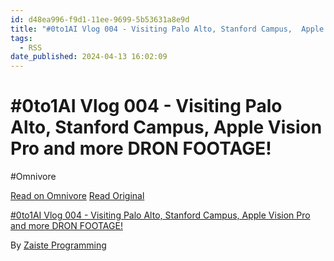 ```yaml
---
id: d48ea996-f9d1-11ee-9699-5b53631a8e9d
title: "#0to1AI Vlog 004 - Visiting Palo Alto, Stanford Campus,  Apple Vision Pro and more DRON FOOTAGE!"
tags:
  - RSS
date_published: 2024-04-13 16:02:09
---
```


# #0to1AI Vlog 004 - Visiting Palo Alto, Stanford Campus,  Apple Vision Pro and more DRON FOOTAGE!
#Omnivore

[Read on Omnivore](https://omnivore.app/me/0-to-1-ai-vlog-004-visiting-palo-alto-stanford-campus-apple-visi-18ed914ea71)
[Read Original](https://www.youtube.com/watch?v=sLNlkwAZkz8)



[#0to1AI Vlog 004 - Visiting Palo Alto, Stanford Campus, Apple Vision Pro and more DRON FOOTAGE!](https:&#x2F;&#x2F;www.youtube.com&#x2F;watch?v&#x3D;sLNlkwAZkz8)

By [Zaiste Programming](https:&#x2F;&#x2F;www.youtube.com&#x2F;@zaisteprogramming)